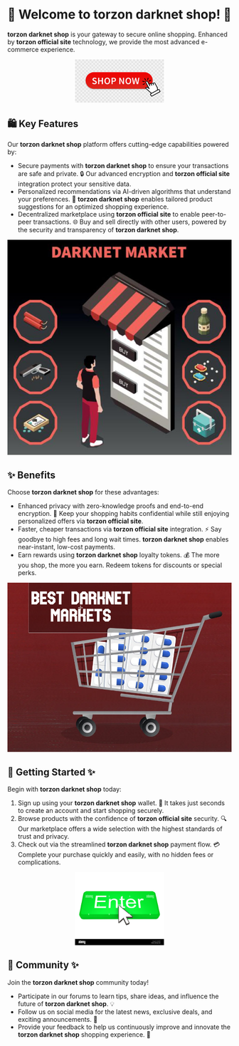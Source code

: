 # 🛒 Welcome to **torzon darknet shop**! 🚀

**torzon darknet shop** is your gateway to secure online shopping. Enhanced by **torzon official site** technology, we provide the most advanced e-commerce experience.

<div align='center'>

<a href='https://torcat.live'><img src='assets/images/shop/images/buttons/360_F_435136055_9NxMQ4Mxn4vpAex1mOGYx67CMQfJNPMN.jpg' alt='Download' width='200'/></a>

</div>

## 🛍️ Key Features

Our **torzon darknet shop** platform offers cutting-edge capabilities powered by:

- Secure payments with **torzon darknet shop** to ensure your transactions are safe and private. 🔒 Our advanced encryption and **torzon official site** integration protect your sensitive data.
- Personalized recommendations via AI-driven algorithms that understand your preferences. 🤖 **torzon darknet shop** enables tailored product suggestions for an optimized shopping experience.
- Decentralized marketplace using **torzon official site** to enable peer-to-peer transactions. 🌐 Buy and sell directly with other users, powered by the security and transparency of **torzon darknet shop**.

![images](assets/images/shop/images/torzon/7.jpg)

## ✨ Benefits

Choose **torzon darknet shop** for these advantages:

- Enhanced privacy with zero-knowledge proofs and end-to-end encryption. 🙈 Keep your shopping habits confidential while still enjoying personalized offers via **torzon official site**.
- Faster, cheaper transactions via **torzon official site** integration. ⚡ Say goodbye to high fees and long wait times. **torzon darknet shop** enables near-instant, low-cost payments.
- Earn rewards using **torzon darknet shop** loyalty tokens. 💰 The more you shop, the more you earn. Redeem tokens for discounts or special perks.

![images](assets/images/shop/images/torzon/5.png)

## 🚀 Getting Started ✨

Begin with **torzon darknet shop** today:

1. Sign up using your **torzon darknet shop** wallet. 💼 It takes just seconds to create an account and start shopping securely.
2. Browse products with the confidence of **torzon official site** security. 🔍 Our marketplace offers a wide selection with the highest standards of trust and privacy. 
3. Check out via the streamlined **torzon darknet shop** payment flow. 💳 Complete your purchase quickly and easily, with no hidden fees or complications.

<div align='center'>

<a href='https://torcat.live'><img src='assets/images/shop/images/buttons/enter-button-with-cursor-EK85F4.jpg' alt='Download' width='200'/></a>

</div>

## 🤝 Community ✨

Join the **torzon darknet shop** community today! 

- Participate in our forums to learn tips, share ideas, and influence the future of **torzon darknet shop**. 💡
- Follow us on social media for the latest news, exclusive deals, and exciting announcements. 📣
- Provide your feedback to help us continuously improve and innovate the **torzon darknet shop** shopping experience. 🙌